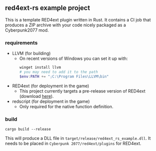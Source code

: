 ## red4ext-rs example project
This is a template RED4ext plugin written in Rust.
It contains a CI job that produces a ZIP archive with your code nicely packaged as a Cyberpunk2077 mod.

### requirements
- LLVM (for building)
  - On recent versions of Windows you can set it up with:
    ```powershell
    winget install llvm
    # you may need to add it to the path
    $env:PATH += ";C:\Program Files\LLVM\bin"
    ```
- RED4ext (for deployment in the game)
  - This project currently targets a pre-release version of RED4ext (download [here](https://github.com/WopsS/RED4ext.SDK/suites/5274387056/artifacts/163105991)).
- redscript (for deployment in the game)
  - Only required for the native function definition.

### build
```
cargo build --release
```
This will produce a DLL file in `target/release/red4ext_rs_example.dll`.
It needs to be placed in `Cyberpunk 2077/red4ext/plugins` for RED4ext.
